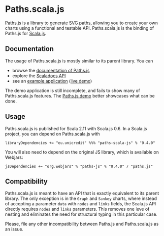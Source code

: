 Paths.scala.js
==============

[Paths.js](https://github.com/andreaferretti/paths-js) is a library to generate [SVG paths](http://www.w3.org/TR/SVG/paths.html), allowing you to create your own charts using a functional and testable API. Paths.scala.js is the binding of Paths.js for [Scala.js](http://www.scala-js.org/).

Documentation
-------------

The usage of Paths.scala.js is mostly similar to its parent library. You can

- browse the [documentation of Paths.js](https://github.com/andreaferretti/paths-js/wiki)
- explore the [Scaladocs API](http://andreaferretti.github.io/paths-scala-js)
- see an [example application](https://github.com/andreaferretti/paths-scala-js-demo) ([live demo](http://andreaferretti.github.io/paths-scala-js-demo/))

The demo application is still incomplete, and fails to show many of Paths.scala.js features. The [Paths.js demo](http://andreaferretti.github.io/paths-js-demo/) better showcases what can be done.

Usage
-----

Paths.scala.js is published for Scala 2.11 with Scala.js 0.6. In a Scala.js project, you can depend on Paths.scala.js with

    libraryDependencies += "eu.unicredit" %%% "paths-scala-js" % "0.4.0"

You will also need to depend on the original JS library, which is available on Webjars:

    jsDependencies += "org.webjars" % "paths-js" % "0.4.0" / "paths.js"

Compatibility
-------------

Paths.scala.js is meant to have an API that is exactly equivalent to its parent library. The only exception is in the `Graph` and `Sankey` charts, where instead of accepting a parameter `data` with `nodes` and `links` fields, the Scala.js API directly requires `nodes` and `links` parameters. This removes one leve of nesting and eliminates the need for structural typing in this particular case.

Please, file any other incompatibility between Paths.js and Paths.scala.js as an issue.